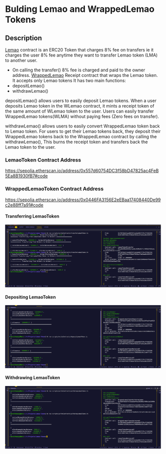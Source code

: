 # Bulding Lemao and WrappedLemao Tokens

## Description

[Lemao](https://sepolia.etherscan.io/address/0x557d60754DC3f58bD47825ac4FeB5Ea8B1930fB7#code) contract is an ERC20 Token that charges 8% fee on transfers ie it charges the user 8% fee anytime they want to transfer Lemao token (LMA) to another user.

- On calling the transfer() 8% fee is charged and paid to the owner address.
  [WrappedLemao](https://sepolia.etherscan.io/address/0xd615dbf20dA2C7E83f5D1AD3e5f0E0535E23743B#code) Receipt contract that wraps the Lemao token. It accepts only Lemao tokens
  It has two main functions:
- depositLemao()
- withdrawLemao()

depositLemao() allows users to easily deposit Lemao tokens.
When a user deposits Lemao token in the WLemao contract, it mints a receipt token of the same amount of WLemao token to the user.
Users can easily transfer WrappedLemao tokens(WLMA) without paying fees (Zero fees on transfer).

withdrawLemao() allows users to easily convert WrappedLemao token back to Lemao token.
For users to get their Lemao tokens back, they deposit their WrappedLemao tokens back to the WrappedLemao contract by calling the withdrawLemao(), This burns the receipt token and transfers back the Lemao token to the user.

### LemaoToken Contract Address

https://sepolia.etherscan.io/address/0x557d60754DC3f58bD47825ac4FeB5Ea8B1930fB7#code

### WrappedLemaoToken Contract Address

https://sepolia.etherscan.io/address/0x0446FA3156E2eEBaa17408440De99c2e88ff7a91#code

#### Transferring LemaoToken

![01](./images//01.png)

#### Depositing LemaoToken

![02](./images//02.png)

#### Withdrawing LemaoToken

![02](./images//03.png)
